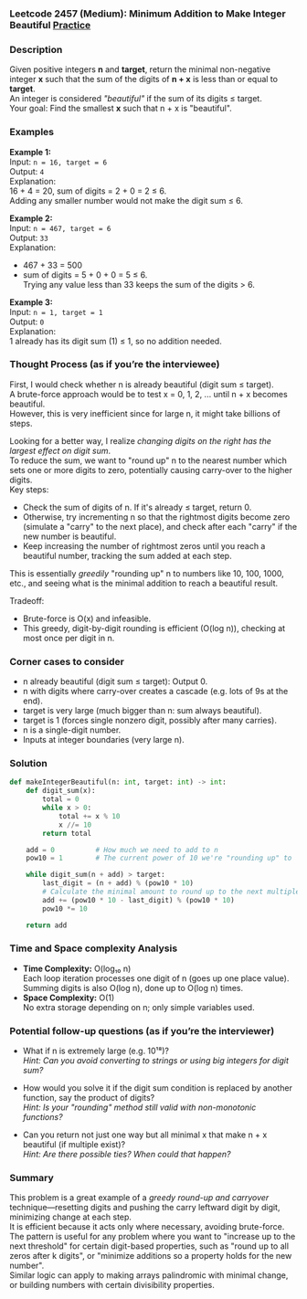 ### Leetcode 2457 (Medium): Minimum Addition to Make Integer Beautiful [Practice](https://leetcode.com/problems/minimum-addition-to-make-integer-beautiful)

### Description  
Given positive integers **n** and **target**, return the minimal non-negative integer **x** such that the sum of the digits of **n + x** is less than or equal to **target**.  
An integer is considered _"beautiful"_ if the sum of its digits ≤ target.  
Your goal: Find the smallest **x** such that n + x is "beautiful".

### Examples  

**Example 1:**  
Input: `n = 16, target = 6`  
Output: `4`  
Explanation:  
16 + 4 = 20, sum of digits = 2 + 0 = 2 ≤ 6.  
Adding any smaller number would not make the digit sum ≤ 6.

**Example 2:**  
Input: `n = 467, target = 6`  
Output: `33`  
Explanation:  
- 467 + 33 = 500  
- sum of digits = 5 + 0 + 0 = 5 ≤ 6.  
Trying any value less than 33 keeps the sum of the digits > 6.

**Example 3:**  
Input: `n = 1, target = 1`  
Output: `0`  
Explanation:  
1 already has its digit sum (1) ≤ 1, so no addition needed.

### Thought Process (as if you’re the interviewee)  
First, I would check whether n is already beautiful (digit sum ≤ target).  
A brute-force approach would be to test x = 0, 1, 2, ... until n + x becomes beautiful.  
However, this is very inefficient since for large n, it might take billions of steps.

Looking for a better way, I realize _changing digits on the right has the largest effect on digit sum_.  
To reduce the sum, we want to "round up" n to the nearest number which sets one or more digits to zero, potentially causing carry-over to the higher digits.  
Key steps:
- Check the sum of digits of n. If it's already ≤ target, return 0.
- Otherwise, try incrementing n so that the rightmost digits become zero (simulate a "carry" to the next place), and check after each "carry" if the new number is beautiful.
- Keep increasing the number of rightmost zeros until you reach a beautiful number, tracking the sum added at each step.

This is essentially _greedily_ "rounding up" n to numbers like 10, 100, 1000, etc., and seeing what is the minimal addition to reach a beautiful result.

Tradeoff:  
- Brute-force is O(x) and infeasible.
- This greedy, digit-by-digit rounding is efficient (O(log n)), checking at most once per digit in n.

### Corner cases to consider  
- n already beautiful (digit sum ≤ target): Output 0.
- n with digits where carry-over creates a cascade (e.g. lots of 9s at the end).
- target is very large (much bigger than n: sum always beautiful).
- target is 1 (forces single nonzero digit, possibly after many carries).
- n is a single-digit number.
- Inputs at integer boundaries (very large n).

### Solution

```python
def makeIntegerBeautiful(n: int, target: int) -> int:
    def digit_sum(x):
        total = 0
        while x > 0:
            total += x % 10
            x //= 10
        return total

    add = 0          # How much we need to add to n
    pow10 = 1        # The current power of 10 we're "rounding up" to

    while digit_sum(n + add) > target:
        last_digit = (n + add) % (pow10 * 10)
        # Calculate the minimal amount to round up to the next multiple of pow10*10
        add += (pow10 * 10 - last_digit) % (pow10 * 10)
        pow10 *= 10

    return add
```

### Time and Space complexity Analysis  

- **Time Complexity:** O(log₁₀ n)  
  Each loop iteration processes one digit of n (goes up one place value).  
  Summing digits is also O(log n), done up to O(log n) times.
- **Space Complexity:** O(1)  
  No extra storage depending on n; only simple variables used.

### Potential follow-up questions (as if you’re the interviewer)  

- What if n is extremely large (e.g. 10¹⁸)?  
  *Hint: Can you avoid converting to strings or using big integers for digit sum?*

- How would you solve it if the digit sum condition is replaced by another function, say the product of digits?  
  *Hint: Is your "rounding" method still valid with non-monotonic functions?*

- Can you return not just one way but all minimal x that make n + x beautiful (if multiple exist)?  
  *Hint: Are there possible ties? When could that happen?*

### Summary
This problem is a great example of a _greedy round-up and carryover_ technique—resetting digits and pushing the carry leftward digit by digit, minimizing change at each step.  
It is efficient because it acts only where necessary, avoiding brute-force.  
The pattern is useful for any problem where you want to "increase up to the next threshold" for certain digit-based properties, such as "round up to all zeros after k digits", or "minimize additions so a property holds for the new number".  
Similar logic can apply to making arrays palindromic with minimal change, or building numbers with certain divisibility properties.